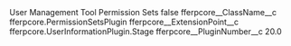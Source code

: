 <?xml version="1.0" encoding="UTF-8"?>
<CustomMetadata xmlns="http://soap.sforce.com/2006/04/metadata" xmlns:xsi="http://www.w3.org/2001/XMLSchema-instance" xmlns:xsd="http://www.w3.org/2001/XMLSchema">
    <label>User Management Tool Permission Sets</label>
    <protected>false</protected>
    <values>
        <field>fferpcore__ClassName__c</field>
        <value xsi:type="xsd:string">fferpcore.PermissionSetsPlugin</value>
    </values>
    <values>
        <field>fferpcore__ExtensionPoint__c</field>
        <value xsi:type="xsd:string">fferpcore.UserInformationPlugin.Stage</value>
    </values>
    <values>
        <field>fferpcore__PluginNumber__c</field>
        <value xsi:type="xsd:double">20.0</value>
    </values>
</CustomMetadata>

